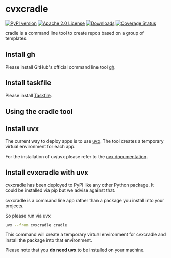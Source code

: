 # cvxcradle

[![PyPI version](https://badge.fury.io/py/cradle.svg)](https://badge.fury.io/py/cvxcradle)
[![Apache 2.0 License](https://img.shields.io/badge/License-APACHEv2-brightgreen.svg)](https://github.com/cvxgrp/cradle/blob/master/LICENSE)
[![Downloads](https://static.pepy.tech/personalized-badge/cvxcradle?period=month&units=international_system&left_color=black&right_color=orange&left_text=PyPI%20downloads%20per%20month)](https://pepy.tech/project/cvxcradle)
[![Coverage Status](https://coveralls.io/repos/github/cvxgrp/cradle/badge.png?branch=main)](https://coveralls.io/github/cvxgrp/cradle?branch=main)

cradle is a command line tool to create repos based on a group of templates.

## Install gh

Please install GitHub's official command line tool [gh](https://github.com/cli/cli).

## Install taskfile

Please install [Taskfile](https://taskfile.dev/installation/).

## Using the cradle tool

## Install uvx

The current way to deploy apps is to use [uvx](https://docs.astral.sh/uv/guides/tools/).
The tool creates a temporary virtual environment for each app.

For the installation of uv/uvx please refer to the [uvx documentation](https://docs.astral.sh/uv/getting-started/installation/).

## Install cvxcradle with uvx

cvxcradle has been deployed to PyPI like any other Python package. It could be
installed via pip but we advise against that.

cvxcradle is a command line app rather than a package you install into your projects.

So please run via uvx

```bash
uvx --from cvxcradle cradle
```

This command will create a temporary virtual environment for cvxcradle
and install the package into that environment.

Please note that you **do need uvx** to be installed on your machine.
